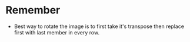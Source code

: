 # Remember 
* Best way to rotate the image is to first take it's transpose then replace first with last member in every row. 
